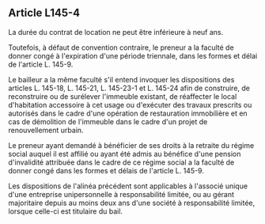 Article L145-4
----
La durée du contrat de location ne peut être inférieure à neuf ans.

Toutefois, à défaut de convention contraire, le preneur a la faculté de donner
congé à l'expiration d'une période triennale, dans les formes et délai de
l'article L. 145-9.

Le bailleur a la même faculté s'il entend invoquer les dispositions des articles
L. 145-18, L. 145-21, L. 145-23-1 et L. 145-24 afin de construire, de
reconstruire ou de surélever l'immeuble existant, de réaffecter le local
d'habitation accessoire à cet usage ou d'exécuter des travaux prescrits ou
autorisés dans le cadre d'une opération de restauration immobilière et en cas de
démolition de l'immeuble dans le cadre d'un projet de renouvellement urbain.

Le preneur ayant demandé à bénéficier de ses droits à la retraite du régime
social auquel il est affilié ou ayant été admis au bénéfice d'une pension
d'invalidité attribuée dans le cadre de ce régime social a la faculté de donner
congé dans les formes et délais de l'article L. 145-9.

Les dispositions de l'alinéa précédent sont applicables à l'associé unique d'une
entreprise unipersonnelle à responsabilité limitée, ou au gérant majoritaire
depuis au moins deux ans d'une société à responsabilité limitée, lorsque
celle-ci est titulaire du bail.
